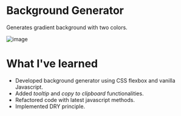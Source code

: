 # Background Generator
Generates gradient background with two colors.

![image](https://user-images.githubusercontent.com/12193814/75125462-fe02d080-5693-11ea-898c-dd945e31d649.png)

# What I've learned

* Developed background generator using CSS flexbox and vanilla Javascript.
* Added *tooltip* and *copy to clipboard* functionalities. 
* Refactored code with latest javascript methods.
* Implemented DRY principle.

